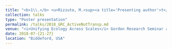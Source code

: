 ```yaml
---
title: "<b>1\\.</b> <u>Rizzuto, M.<sup><a title='Presenting author'>†</a></sup></u>, Leroux, S. J., Vander Wal, E., Wiersma, Y., Heckford, T. R., Balluffi-Fry, J. **Beyond Diffusion: Animal-Mediated Nutrient Transport at Different Spatial Scales**"
collection: talks
type: "Poster presentation"
permalink: /talks/2018_GRC_ActiveNutTransp.md
venue: "<i>Unifying Ecology Across Scales</i> Gordon Research Seminar and Conference"
date: 2018-07-{21-27}
location: "Biddeford, USA"
---
```

